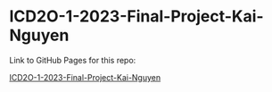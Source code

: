 # ICD2O-1-2023-Final-Project-Kai-Nguyen

Link to GitHub Pages for this repo:

<a href="https://mths-icd2o-1-2023.github.io/ICD2O-1-2023-Final-Project-Kai-Nguyen/">ICD2O-1-2023-Final-Project-Kai-Nguyen</a>

